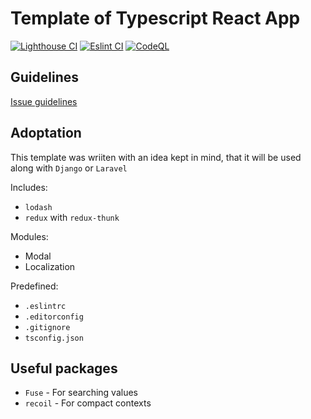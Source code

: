 # Template of Typescript React App

[![Lighthouse CI](https://github.com/codepandoradev/etukk-frontend/actions/workflows/Lighthouse.yml/badge.svg?event=deployment_status)](https://github.com/codepandoradev/etukk-frontend/actions/workflows/Lighthouse.yml)
[![Eslint CI](https://github.com/codepandoradev/etukk-frontend/actions/workflows/Eslint.yml/badge.svg?event=push)](https://github.com/codepandoradev/etukk-frontend/actions/workflows/Eslint.yml)
[![CodeQL](https://github.com/codepandoradev/etukk-frontend/actions/workflows/codeql-analysis.yml/badge.svg?event=push)](https://github.com/codepandoradev/etukk-frontend/actions/workflows/codeql-analysis.yml)

## Guidelines

[Issue guidelines](https://github.com/FrameMuse/issue-guidelines)

## Adoptation

This template was wriiten with an idea kept in mind, that it will be used along with `Django` or `Laravel`

Includes:

- `lodash`
- `redux` with `redux-thunk`

Modules:

- Modal
- Localization

Predefined:

- `.eslintrc`
- `.editorconfig`
- `.gitignore`
- `tsconfig.json`

## Useful packages

- `Fuse` - For searching values
- `recoil` - For compact contexts
